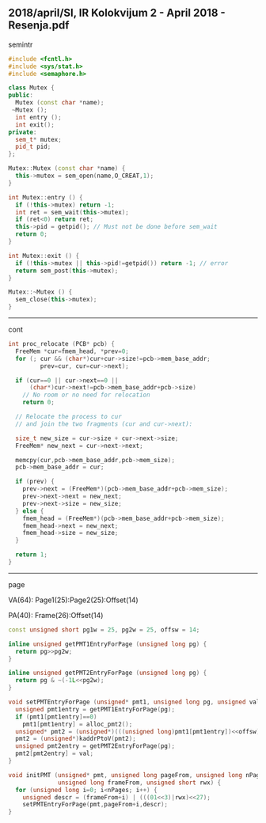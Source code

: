 2018/april/SI, IR Kolokvijum 2 - April 2018 - Resenja.pdf
--------------------------------------------------------------------------------
semintr

```cpp
#include <fcntl.h>
#include <sys/stat.h>
#include <semaphore.h>

class Mutex {
public:
  Mutex (const char *name);
 ~Mutex ();
  int entry ();
  int exit();
private:
  sem_t* mutex;
  pid_t pid;
};

Mutex::Mutex (const char *name) {
  this->mutex = sem_open(name,O_CREAT,1);
}

int Mutex::entry () {
  if (!this->mutex) return -1;
  int ret = sem_wait(this->mutex);
  if (ret<0) return ret;
  this->pid = getpid(); // Must not be done before sem_wait
  return 0;
}

int Mutex::exit () {
  if (!this->mutex || this->pid!=getpid()) return -1; // error
  return sem_post(this->mutex);
}

Mutex::~Mutex () {
  sem_close(this->mutex);
}
```
--------------------------------------------------------------------------------
cont

```cpp
int proc_relocate (PCB* pcb) {
  FreeMem *cur=fmem_head, *prev=0;
  for (; cur && (char*)cur+cur->size!=pcb->mem_base_addr;
         prev=cur, cur=cur->next);

  if (cur==0 || cur->next==0 ||
      (char*)cur->next!=pcb->mem_base_addr+pcb->size)
    // No room or no need for relocation
    return 0;

  // Relocate the process to cur
  // and join the two fragments (cur and cur->next):

  size_t new_size = cur->size + cur->next->size;
  FreeMem* new_next = cur->next->next;

  memcpy(cur,pcb->mem_base_addr,pcb->mem_size);
  pcb->mem_base_addr = cur;

  if (prev) {
    prev->next = (FreeMem*)(pcb->mem_base_addr+pcb->mem_size);
    prev->next->next = new_next;
    prev->next->size = new_size;
  } else {
    fmem_head = (FreeMem*)(pcb->mem_base_addr+pcb->mem_size);
    fmem_head->next = new_next;
    fmem_head->size = new_size;
  }

  return 1;
}
```

--------------------------------------------------------------------------------
page

VA(64): Page1(25):Page2(25):Offset(14)

PA(40): Frame(26):Offset(14)
```cpp
const unsigned short pg1w = 25, pg2w = 25, offsw = 14;

inline unsigned getPMT1EntryForPage (unsigned long pg) {
  return pg>>pg2w;
}

inline unsigned getPMT2EntryForPage (unsigned long pg) {
  return pg & ~(-1L<<pg2w);
}

void setPMTEntryForPage (unsigned* pmt1, unsigned long pg, unsigned val) {
  unsigned pmt1entry = getPMT1EntryForPage(pg);
  if (pmt1[pmt1entry]==0)
    pmt1[pmt1entry] = alloc_pmt2();
  unsigned* pmt2 = (unsigned*)(((unsigned long)pmt1[pmt1entry])<<offsw);
  pmt2 = (unsigned*)kaddrPtoV(pmt2);
  unsigned pmt2entry = getPMT2EntryForPage(pg);
  pmt2[pmt2entry] = val;
}

void initPMT (unsigned* pmt, unsigned long pageFrom, unsigned long nPages,
              unsigned long frameFrom, unsigned short rwx) {
  for (unsigned long i=0; i<nPages; i++) {
    unsigned descr = (frameFrom+i) | (((01<<3)|rwx)<<27);
    setPMTEntryForPage(pmt,pageFrom+i,descr);
}
```
